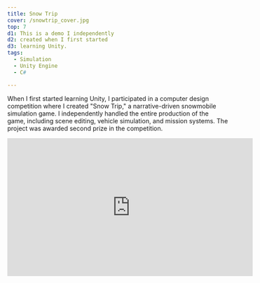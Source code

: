 ```yaml
---
title: Snow Trip
cover: /snowtrip_cover.jpg
top: 7
d1: This is a demo I independently 
d2: created when I first started 
d3: learning Unity. 
tags:
  - Simulation
  - Unity Engine
  - C#

---
```




When I first started learning Unity, I participated in a  computer design competition where I created "Snow Trip," a narrative-driven snowmobile simulation game. I independently handled the entire production of the game, including scene editing, vehicle simulation, and mission systems. The project was awarded second prize in the competition.





<iframe width="560" height="315" src="https://www.youtube.com/embed/SGqzcNA1Avc?si=hj_QiOQ5QO4gFiEN" title="YouTube video player" frameborder="0" allow="accelerometer; autoplay; clipboard-write; encrypted-media; gyroscope; picture-in-picture; web-share" referrerpolicy="strict-origin-when-cross-origin" allowfullscreen></iframe>
